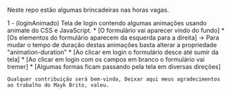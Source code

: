 Neste repo estão algumas brincadeiras nas horas vagas.

1 - (loginAnimado) Tela de login contendo algumas animações usando animate do CSS e JavaScript.
    * [O formulário vai aparecer vindo do fundo]
    * [Os elementos do formulário aparecem da esquerda para a direita]
        -> Para mudar o tempo de duração destas animações basta alterar a propriedade "animation-duration"
    * [Ao clicar em login o formulário desce até sumir da tela]
    * [Ao clicar em login com os campos em branco o formulário vai tremer]
    * [Algumas formas ficam passando pela tela em diversas direções]

    Qualquer contribuição será bem-vinda, Deixar aqui meus agradecimentos ao trabalho do Mayk Brito, valeu.